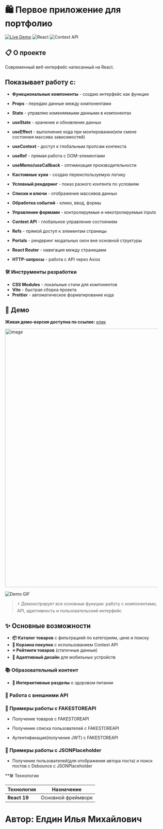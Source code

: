 # 🛍️ Первое приложение для портфолио

[![Live Demo](https://img.shields.io/badge/demo-vercel-green)](https://portfolio-first-app.vercel.app/)
![React](https://img.shields.io/badge/React-18.2.0-blue)
![Context API](https://img.shields.io/badge/state-Context%20API-orange)

## 📋 О проекте

Современный веб-интерфейс написанный на React.

## Показывает работу с:

- **Функциональные компоненты** - создаю интерфейс как функции
- **Props** - передаю данные между компонентами
- **State** - управляю изменяемыми данными в компонентах

- **useState** - хранение и обновление данных
- **useEffect** - выполнение кода при монтировании(или смене состояния массива зависимостей)
- **useContext** - доступ к глобальным пропсам контекста
- **useRef** - прямая работа с DOM-элементами
- **useMemo/useCallback** - оптимизация производительности
- **Кастомные хуки** - создаю переиспользуемую логику

- **Условный рендеринг** - показ разного контента по условиям
- **Списки и ключи** - отображение массивов данных
- **Обработка событий** - клики, ввод, формы
- **Управление формами** - контролируемые и некотролируемые inputs

- **Context API** - глобальное управление состоянием
- **Refs** - прямой доступ к элементам страницы
- **Portals** - рендеринг модальных окон вне основной структуры
- **React Router** - навигация между страницами
- **HTTP-запросы** - работа с API через Axios

### 🛠 Инструменты разработки

- **CSS Modules** - локальные стили для компонентов
- **Vite** - быстрая сборка проекта
- **Prettier** - автоматическое форматирование кода

## 🚀 Демо

**Живая демо-версия доступна по ссылке:** [клик](https://first-portfolio-app.vercel.app/)

<img width="1823" height="851" alt="image" src="https://github.com/user-attachments/assets/e53fad47-216d-4717-bd08-6232f5257f00" />

![Demo GIF](https://github.com/user-attachments/assets/ce196b75-b77f-464a-b64b-38fc41868b48)

> ⚡ Демонстрирует все основные функции: работу с компонентами, API, адаптивность и пользовательский интерфейс

## ✨ Основные возможности

- **📦 Каталог товаров** с фильтрацией по категориям, цене и поиску
- **🛒 Корзина покупок** с использованием Context API
- **⭐ Рейтинги товаров** (статичные данные)
- **📱 Адаптивный дизайн** для мобильных устройств

### 📚 Образовательный контент

- **🎯 Интерактивные разделы** о здоровом питании

### 🔌 Работа с внешними API

### 🛒 Примеры работы с FAKESTOREAPI

- Получение товаров с FAKESTOREAPI

- Получение списка пользователей с FAKESTOREAPI

- Аутентификация(получение JWT) с FAKESTOREAPI

### 🚀 Примеры работы с JSONPlaceholder

- Получение пользователей(для отображения автора поста) и поиск постов с Debounce с JSONPlaceholder

\*\*🛠 Технологии

| Технология   | Назначение         |
| ------------ | ------------------ |
| **React 19** | Основной фреймворк |

# Автор: Елдин Илья Михайлович
